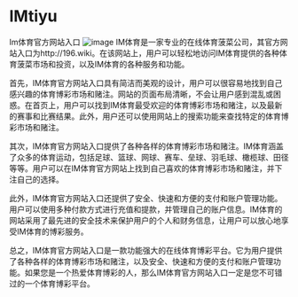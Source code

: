 # IMtiyu
Im体育官方网站入口
![image](https://user-images.githubusercontent.com/132263395/235563796-269bd993-45d1-41ae-ba75-a780b34df634.png)
IM体育是一家专业的在线体育菠菜公司，其官方网站入口为http://196.wiki。在该网站上，用户可以轻松地访问IM体育提供的各种体育菠菜市场和投资，以及IM体育的各种服务和功能。

首先，IM体育官方网站入口具有简洁而美观的设计，用户可以很容易地找到自己感兴趣的体育博彩市场和赌注。网站的页面布局清晰，不会让用户感到混乱或困惑。在首页上，用户可以找到IM体育最受欢迎的体育博彩市场和赌注，以及最新的赛事和比赛结果。此外，用户还可以使用网站上的搜索功能来查找特定的体育博彩市场和赌注。

其次，IM体育官方网站入口提供了各种各样的体育博彩市场和赌注。IM体育涵盖了众多的体育运动，包括足球、篮球、网球、赛车、垒球、羽毛球、橄榄球、田径等等。用户可以在IM体育官方网站上找到自己喜欢的体育博彩市场和赌注，并下注自己的选择。

此外，IM体育官方网站入口还提供了安全、快速和方便的支付和账户管理功能。用户可以使用多种付款方式进行充值和提款，并管理自己的账户信息。IM体育的网站采用了最先进的安全技术来保护用户的个人和财务信息，让用户可以放心地享受IM体育的博彩服务。

总之，IM体育官方网站入口是一款功能强大的在线体育博彩平台。它为用户提供了各种各样的体育博彩市场和赌注，以及安全、快速和方便的支付和账户管理功能。如果您是一个热爱体育博彩的人，那么IM体育官方网站入口一定是您不可错过的一个体育博彩平台。
